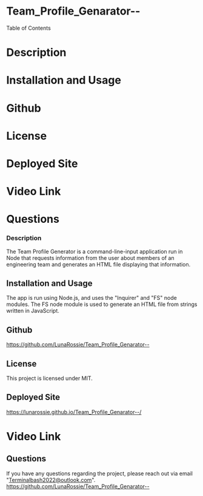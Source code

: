 # Team_Profile_Genarator--

Table of Contents
# Description
# Installation and Usage
# Github 
# License
# Deployed Site
# Video Link
# Questions

### Description

The Team Profile Generator is a command-line-input application run in Node that requests information from the user about members of an engineering team and generates an HTML file displaying that information. 

## Installation and Usage

The app is run using Node.js, and uses the "Inquirer" and "FS" node modules. The FS node module is used to generate an HTML file from strings written in JavaScript. 


## Github 

https://github.com/LunaRossie/Team_Profile_Genarator--


## License

This project is licensed under MIT.


## Deployed Site

https://lunarossie.github.io/Team_Profile_Genarator--/


# Video Link




## Questions

If you have any questions regarding the project, please reach out via email "Terminalbash2022@outlook.com". https://github.com/LunaRossie/Team_Profile_Genarator--